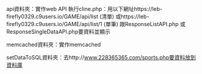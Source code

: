 
api資料夾：實作web API
    執行cline.php：用以下網址https://leb-firefly0329.c9users.io/GAME/api/list (清單)
                           或https://leb-firefly0329.c9users.io/GAME/api/list/1 (單筆)
                    跟ResponseListAPI.php 或 ResponseSingleDataAPI.php要資料並顯示


memcached資料夾：實作memcached


setDataToSQL資料夾：去http://www.228365365.com/sports.php要資料放到資料庫
